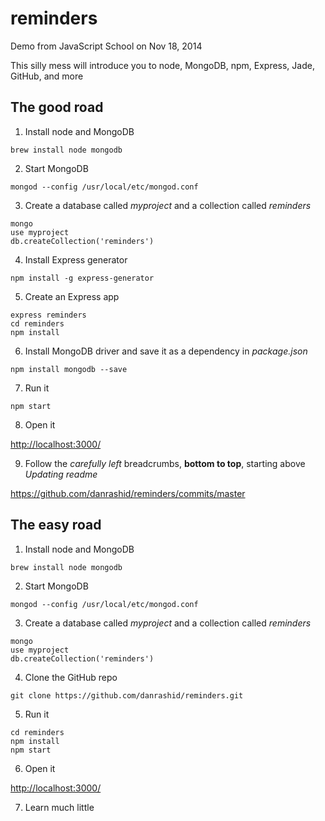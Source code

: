reminders
=========

Demo from JavaScript School on Nov 18, 2014

This silly mess will introduce you to node, MongoDB, npm, Express, Jade, GitHub, and more

The good road
-------------

1. Install node and MongoDB

  `brew install node mongodb`

2. Start MongoDB

  `mongod --config /usr/local/etc/mongod.conf`

3. Create a database called *myproject* and a collection called *reminders*

  ```
  mongo
  use myproject
  db.createCollection('reminders')
  ```

4. Install Express generator

  `npm install -g express-generator`

5. Create an Express app

  ```
  express reminders
  cd reminders
  npm install
  ```

6. Install MongoDB driver and save it as a dependency in *package.json*

  `npm install mongodb --save`

7. Run it

  `npm start`

8. Open it

  <http://localhost:3000/>

9. Follow the *carefully left* breadcrumbs, **bottom to top**, starting above *Updating readme*

  <https://github.com/danrashid/reminders/commits/master>

The easy road
-------------

1. Install node and MongoDB

  `brew install node mongodb`

2. Start MongoDB

  `mongod --config /usr/local/etc/mongod.conf`

3. Create a database called *myproject* and a collection called *reminders*

  ```
  mongo
  use myproject
  db.createCollection('reminders')
  ```

4. Clone the GitHub repo

  `git clone https://github.com/danrashid/reminders.git`

5. Run it

  ```
  cd reminders
  npm install
  npm start
  ```

6. Open it

  <http://localhost:3000/>

7. Learn much little

